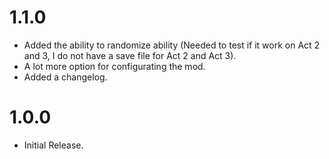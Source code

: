 # 1.1.0

- Added the ability to randomize ability (Needed to test if it work on Act 2 and 3, I do not have a save file for Act 2 and Act 3).
- A lot more option for configurating the mod.
- Added a changelog.

# 1.0.0

- Initial Release.
